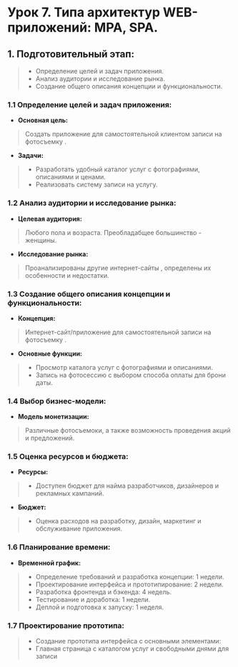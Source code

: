 # Урок 7. Типа архитектур WEB-приложений: MPA, SPA.

## 1. Подготовительный этап:
> - Определение целей и задач приложения.
> - Анализ аудитории и исследование рынка.
> - Создание общего описания концепции и функциональности.


### 1.1 **Определение целей и задач приложения:**

- **Основная цель:**
> Создать приложение для самостоятельной клиентом записи на фотосъемку .
- **Задачи:**
> - Разработать удобный каталог услуг с фотографиями, описаниями и ценами.
> - Реализовать систему записи на услугу.

### 1.2 **Анализ аудитории и исследование рынка:**
- **Целевая аудитория:**
> Любого пола и возраста. Преобладабщее большинство - женщины.
- **Исследование рынка:**
>  Проанализированы другие интернет-сайты , определены их особенности и недостатки.

### 1.3 Создание общего описания концепции и функциональности:
- **Концепция:**
> Интернет-сайт/приложение для самостоятельной записи на фотосъемку .
- **Основные функции:**
> - Просмотр каталога услуг с фотографиями и описаниями.
> - Запись на фотосессию с выбором способа оплаты для брони даты.

### 1.4 Выбор бизнес-модели:
- **Модель монетизации:**
> Различные фотосъемоки, а также возможность проведения акций и предложений.

### 1.5 Оценка ресурсов и бюджета:
- **Ресурсы:**
> - Доступен бюджет для найма разработчиков, дизайнеров и рекламных кампаний.
- **Бюджет:**
> - Оценка расходов на разработку, дизайн, маркетинг и обслуживание приложения.

### 1.6 Планирование времени:
- **Временной график:**
> - Определение требований и разработка концепции: 1 недели.
> - Проектирование интерфейса и прототипирование: 2 недели.
> - Разработка фронтенда и бэкенда: 4 недель.
> - Тестирование и доработка: 1 недели.
> - Деплой и подготовка к запуску: 1 неделя.

### 1.7 Проектирование прототипа:
> - Создание прототипа интерфейса с основными элементами:
> - Главная страница с каталогом услуг и свободными днями для записи